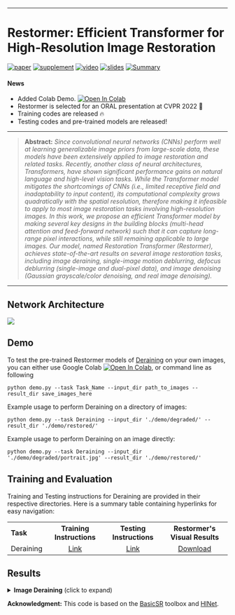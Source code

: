 ---

# Restormer: Efficient Transformer for High-Resolution Image Restoration

[![paper](https://img.shields.io/badge/arXiv-Paper-<COLOR>.svg)](https://arxiv.org/abs/2111.09881)
[![supplement](https://img.shields.io/badge/Supplementary-Material-red)](https://drive.google.com/file/d/1oKGON8vG4uDWMmZKqHeTMnFowhOubifK/view?usp=sharing)
[![video](https://img.shields.io/badge/Video-Presentation-F9D371)](https://www.youtube.com/watch?v=3mqu6N4_0pY&t)
[![slides](https://img.shields.io/badge/Presentation-Slides-B762C1)](https://drive.google.com/file/d/19wKhnQtr3mcD6IsLj0ZFSwCgIRKUkDQJ/view?usp=sharing)
[![Summary](https://img.shields.io/badge/Summary-Slide-87CEEB)](https://drive.google.com/file/d/1wyKAMLzJpDqHiF6AMsmnmGQC241GyT8q/view?usp=sharing)


#### News
-  Added Colab Demo. [![Open In Colab](https://colab.research.google.com/assets/colab-badge.svg)](https://colab.research.google.com/drive/1lOzh9Rpz4cdLput6Y00sU4tNuZJTtjBY#scrollTo=SRd46QaXlklQ)
-  Restormer is selected for an ORAL presentation at CVPR 2022 :dizzy:
-  Training codes are released :fire:
- Testing codes and pre-trained models are released!
<hr />

> **Abstract:** *Since convolutional neural networks (CNNs) perform well at learning generalizable image priors from large-scale data, these models have been extensively applied to image restoration and related tasks. Recently, another class of neural architectures, Transformers, have shown significant performance gains on natural language and high-level vision tasks. While the Transformer model mitigates the shortcomings of CNNs (i.e., limited receptive field and inadaptability to input content), its computational complexity grows quadratically with the spatial resolution, therefore making it infeasible to apply to most image restoration tasks involving high-resolution images. In this work, we propose an efficient Transformer model by making several key designs in the building blocks (multi-head attention and feed-forward network) such that it can capture long-range pixel interactions, while still remaining applicable to large images. Our model, named Restoration Transformer (Restormer), achieves state-of-the-art results on several image restoration tasks, including image deraining, single-image motion deblurring, defocus deblurring (single-image and dual-pixel data), and image denoising (Gaussian grayscale/color denoising, and real image denoising).* 
<hr />

## Network Architecture

<img src = "https://i.imgur.com/ulLoEig.png"> 

## Demo

To test the pre-trained Restormer models of [Deraining](https://drive.google.com/drive/folders/1ZEDDEVW0UgkpWi-N4Lj_JUoVChGXCu_u) on your own images, you can either use Google Colab [![Open In Colab](https://colab.research.google.com/assets/colab-badge.svg)](https://colab.research.google.com/drive/1lOzh9Rpz4cdLput6Y00sU4tNuZJTtjBY#scrollTo=SRd46QaXlklQ), or command line as following
```
python demo.py --task Task_Name --input_dir path_to_images --result_dir save_images_here
```
Example usage to perform Deraining on a directory of images:
```
python demo.py --task Deraining --input_dir './demo/degraded/' --result_dir './demo/restored/'
```
Example usage to perform Deraining on an image directly:
```
python demo.py --task Deraining --input_dir './demo/degraded/portrait.jpg' --result_dir './demo/restored/'
```

## Training and Evaluation

Training and Testing instructions for Deraining are provided in their respective directories. Here is a summary table containing hyperlinks for easy navigation:

<table>
  <tr>
    <th align="left">Task</th>
    <th align="center">Training Instructions</th>
    <th align="center">Testing Instructions</th>
    <th align="center">Restormer's Visual Results</th>
  </tr>
  <tr>
    <td align="left">Deraining</td>
    <td align="center"><a href="Deraining/README.md#training">Link</a></td>
    <td align="center"><a href="Deraining/README.md#evaluation">Link</a></td>
    <td align="center"><a href="https://drive.google.com/drive/folders/1O1FJ-eAOgfuzB2rQvx9J4OJ2dsulnDur?usp=sharing">Download</a></td>
  </tr>
</table>





## Results
<details>
<summary><strong>Image Deraining</strong> (click to expand) </summary>
  
### Results on Rain100L Dataset
<img src = "https://i.imgur.com/yRTvF21.png"> 

### Results on Rain100H Dataset
<img src = "https://i.imgur.com/j2SJN7x.png"> 

### Comaparisons with Different Models
<img src = "https://i.imgur.com/mMoqYJi.png"> 
</details>

**Acknowledgment:** This code is based on the [BasicSR](https://github.com/xinntao/BasicSR) toolbox and [HINet](https://github.com/megvii-model/HINet). 

